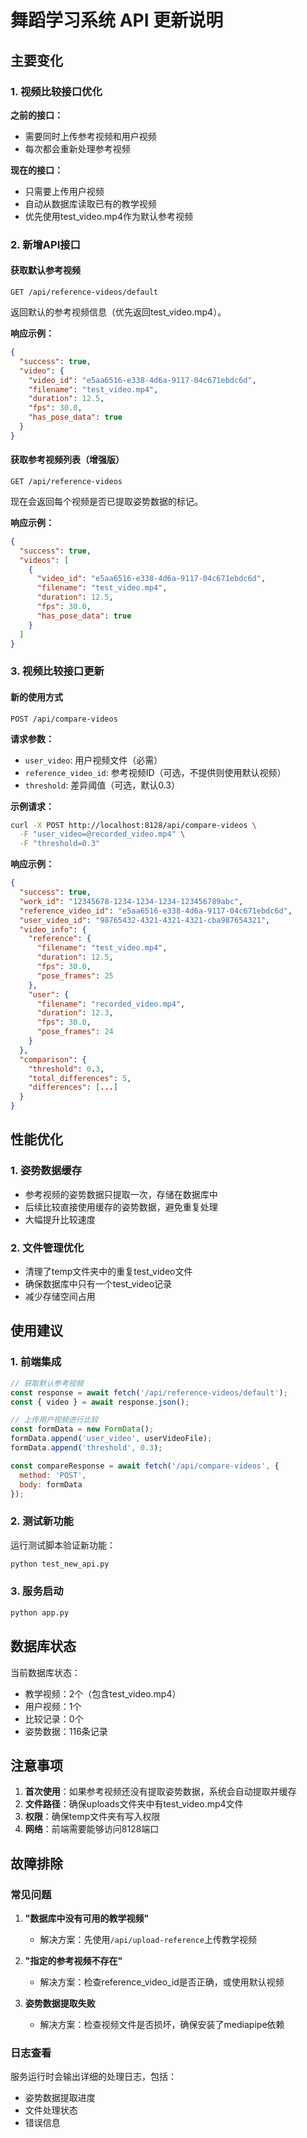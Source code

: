 # 舞蹈学习系统 API 更新说明

## 主要变化

### 1. 视频比较接口优化

**之前的接口：**
- 需要同时上传参考视频和用户视频
- 每次都会重新处理参考视频

**现在的接口：**
- 只需要上传用户视频
- 自动从数据库读取已有的教学视频
- 优先使用test_video.mp4作为默认参考视频

### 2. 新增API接口

#### 获取默认参考视频
```
GET /api/reference-videos/default
```

返回默认的参考视频信息（优先返回test_video.mp4）。

**响应示例：**
```json
{
  "success": true,
  "video": {
    "video_id": "e5aa6516-e338-4d6a-9117-04c671ebdc6d",
    "filename": "test_video.mp4",
    "duration": 12.5,
    "fps": 30.0,
    "has_pose_data": true
  }
}
```

#### 获取参考视频列表（增强版）
```
GET /api/reference-videos
```

现在会返回每个视频是否已提取姿势数据的标记。

**响应示例：**
```json
{
  "success": true,
  "videos": [
    {
      "video_id": "e5aa6516-e338-4d6a-9117-04c671ebdc6d",
      "filename": "test_video.mp4",
      "duration": 12.5,
      "fps": 30.0,
      "has_pose_data": true
    }
  ]
}
```

### 3. 视频比较接口更新

#### 新的使用方式
```
POST /api/compare-videos
```

**请求参数：**
- `user_video`: 用户视频文件（必需）
- `reference_video_id`: 参考视频ID（可选，不提供则使用默认视频）
- `threshold`: 差异阈值（可选，默认0.3）

**示例请求：**
```bash
curl -X POST http://localhost:8128/api/compare-videos \
  -F "user_video=@recorded_video.mp4" \
  -F "threshold=0.3"
```

**响应示例：**
```json
{
  "success": true,
  "work_id": "12345678-1234-1234-1234-123456789abc",
  "reference_video_id": "e5aa6516-e338-4d6a-9117-04c671ebdc6d",
  "user_video_id": "98765432-4321-4321-4321-cba987654321",
  "video_info": {
    "reference": {
      "filename": "test_video.mp4",
      "duration": 12.5,
      "fps": 30.0,
      "pose_frames": 25
    },
    "user": {
      "filename": "recorded_video.mp4",
      "duration": 12.3,
      "fps": 30.0,
      "pose_frames": 24
    }
  },
  "comparison": {
    "threshold": 0.3,
    "total_differences": 5,
    "differences": [...]
  }
}
```

## 性能优化

### 1. 姿势数据缓存
- 参考视频的姿势数据只提取一次，存储在数据库中
- 后续比较直接使用缓存的姿势数据，避免重复处理
- 大幅提升比较速度

### 2. 文件管理优化
- 清理了temp文件夹中的重复test_video文件
- 确保数据库中只有一个test_video记录
- 减少存储空间占用

## 使用建议

### 1. 前端集成
```javascript
// 获取默认参考视频
const response = await fetch('/api/reference-videos/default');
const { video } = await response.json();

// 上传用户视频进行比较
const formData = new FormData();
formData.append('user_video', userVideoFile);
formData.append('threshold', 0.3);

const compareResponse = await fetch('/api/compare-videos', {
  method: 'POST',
  body: formData
});
```

### 2. 测试新功能
运行测试脚本验证新功能：
```bash
python test_new_api.py
```

### 3. 服务启动
```bash
python app.py
```

## 数据库状态

当前数据库状态：
- 教学视频：2个（包含test_video.mp4）
- 用户视频：1个
- 比较记录：0个
- 姿势数据：116条记录

## 注意事项

1. **首次使用**：如果参考视频还没有提取姿势数据，系统会自动提取并缓存
2. **文件路径**：确保uploads文件夹中有test_video.mp4文件
3. **权限**：确保temp文件夹有写入权限
4. **网络**：前端需要能够访问8128端口

## 故障排除

### 常见问题

1. **"数据库中没有可用的教学视频"**
   - 解决方案：先使用`/api/upload-reference`上传教学视频

2. **"指定的参考视频不存在"**
   - 解决方案：检查reference_video_id是否正确，或使用默认视频

3. **姿势数据提取失败**
   - 解决方案：检查视频文件是否损坏，确保安装了mediapipe依赖

### 日志查看
服务运行时会输出详细的处理日志，包括：
- 姿势数据提取进度
- 文件处理状态
- 错误信息
